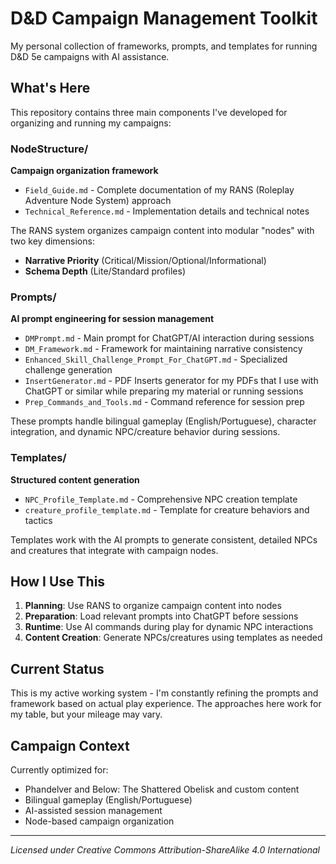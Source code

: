 # D&D Campaign Management Toolkit

My personal collection of frameworks, prompts, and templates for running D&D 5e campaigns with AI assistance.

## What's Here

This repository contains three main components I've developed for organizing and running my campaigns:

### NodeStructure/
**Campaign organization framework**
- `Field_Guide.md` - Complete documentation of my RANS (Roleplay Adventure Node System) approach
- `Technical_Reference.md` - Implementation details and technical notes

The RANS system organizes campaign content into modular "nodes" with two key dimensions:
- **Narrative Priority** (Critical/Mission/Optional/Informational)  
- **Schema Depth** (Lite/Standard profiles)

### Prompts/
**AI prompt engineering for session management**
- `DMPrompt.md` - Main prompt for ChatGPT/AI interaction during sessions
- `DM_Framework.md` - Framework for maintaining narrative consistency
- `Enhanced_Skill_Challenge_Prompt_For_ChatGPT.md` - Specialized challenge generation
- `InsertGenerator.md` - PDF Inserts generator for my PDFs that I use with ChatGPT or similar while preparing my material or running sessions
- `Prep_Commands_and_Tools.md` - Command reference for session prep

These prompts handle bilingual gameplay (English/Portuguese), character integration, and dynamic NPC/creature behavior during sessions.

### Templates/
**Structured content generation**
- `NPC_Profile_Template.md` - Comprehensive NPC creation template
- `creature_profile_template.md` - Template for creature behaviors and tactics

Templates work with the AI prompts to generate consistent, detailed NPCs and creatures that integrate with campaign nodes.

## How I Use This

1. **Planning**: Use RANS to organize campaign content into nodes
2. **Preparation**: Load relevant prompts into ChatGPT before sessions
3. **Runtime**: Use AI commands during play for dynamic NPC interactions
4. **Content Creation**: Generate NPCs/creatures using templates as needed

## Current Status

This is my active working system - I'm constantly refining the prompts and framework based on actual play experience. The approaches here work for my table, but your mileage may vary.

## Campaign Context

Currently optimized for:
- Phandelver and Below: The Shattered Obelisk and custom content
- Bilingual gameplay (English/Portuguese)
- AI-assisted session management
- Node-based campaign organization

---

*Licensed under Creative Commons Attribution-ShareAlike 4.0 International*
